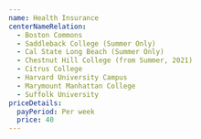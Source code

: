 ```yaml
---
name: Health Insurance
centerNameRelation:
  - Boston Commons
  - Saddleback College (Summer Only)
  - Cal State Long Beach (Summer Only)
  - Chestnut Hill College (from Summer, 2021)
  - Citrus College
  - Harvard University Campus
  - Marymount Manhattan College
  - Suffolk University
priceDetails:
  payPeriod: Per week
  price: 40
---
```

